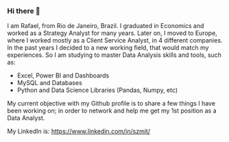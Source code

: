 ### Hi there 👋

<!--
**Rafsz/rafsz** is a ✨ _special_ ✨ repository because its `README.md` (this file) appears on your GitHub profile.

Here are some ideas to get you started:

- 🔭 I’m currently working on ...
- 🌱 I’m currently learning ...
- 👯 I’m looking to collaborate on ...
- 🤔 I’m looking for help with ...
- 💬 Ask me about ...
- 📫 How to reach me: ...
- 😄 Pronouns: ...
- ⚡ Fun fact: ...
-->

I am Rafael, from Rio de Janeiro, Brazil.
I graduated in Economics and worked as a Strategy Analyst for many years.
Later on, I moved to Europe, where I worked mostly as a Client Service Analyst, in 4 different companies.
In the past years I decided to a new working field, that would match my experiences.  So I am studying to master Data Analysis skills and tools, such as:
 - Excel, Power BI and Dashboards
 - MySQL and Databases
 - Python and Data Science Libraries (Pandas, Numpy, etc)
 
 My current objective with my Github profile is to share a few things I have been working on; in order to network and help me get my 1st position as a Data Analyst.
 
 My LinkedIn is: https://www.linkedin.com/in/szmit/
